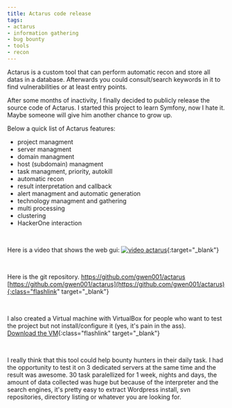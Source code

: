 ```yaml
---
title: Actarus code release
tags:
- actarus
- information gathering
- bug bounty
- tools
- recon
---
```

Actarus is a custom tool that can perform automatic recon and store all datas in a database. 
Afterwards you could consult/search keywords in it to find vulnerabilities or at least entry points.

After some months of inactivity, I finally decided to publicly release the source code of Actarus.
I started this project to learn Symfony, now I hate it. Maybe someone will give him another chance to grow up.

<!--more-->

Below a quick list of Actarus features:

- project managment
- server managment
- domain managment
- host (subdomain) managment
- task managment, priority, autokill
- automatic recon
- result interpretation and callback
- alert managment and automatic generation
- technology managment and gathering
- multi processing
- clustering
- HackerOne interaction

<br>
  
Here is a video that shows the web gui:
[![video actarus](http://10degres.net/images/actarus_video_preview.jpg)](https://www.youtube.com/watch?v=_u1-L0YjI7g){:target="_blank"}
  
<br>
  
Here is the git repository.
https://github.com/gwen001/actarus
[https://github.com/gwen001/actarus](https://github.com/gwen001/actarus){:class="flashlink" target="_blank"}
  
<br>

I also created a Virtual machine with VirtualBox for people who want to test the project but not install/configure it (yes, it's pain in the ass).  
[Download the VM](http://10degres.net/assets/actarus.ova){:class="flashlink" target="_blank"}

<br>

I really think that this tool could help bounty hunters in their daily task.
I had the opportunity to test it on 3 dedicated servers at the same time and the result was awesome.
30 task paralellized for 1 week, nights and days, the amount of data collected was huge but because of the interpreter and the search engines, it's pretty easy to extract Wordpress install, svn repositories, directory listing or whatever you are looking for.
